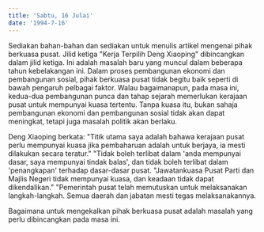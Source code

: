```yaml
---
title: 'Sabtu, 16 Julai'
date: '1994-7-16'
---
```


Sediakan bahan-bahan dan sediakan untuk menulis artikel mengenai pihak berkuasa pusat. Jilid ketiga "Kerja Terpilih Deng Xiaoping" dibincangkan dalam jilid ketiga. Ini adalah masalah baru yang muncul dalam beberapa tahun kebelakangan ini. Dalam proses pembangunan ekonomi dan pembangunan sosial, pihak berkuasa pusat tidak begitu baik seperti di bawah pengaruh pelbagai faktor. Walau bagaimanapun, pada masa ini, kedua-dua pembangunan punca dan tahap sejarah memerlukan kerajaan pusat untuk mempunyai kuasa tertentu. Tanpa kuasa itu, bukan sahaja pembangunan ekonomi dan pembangunan sosial tidak akan dapat meningkat, tetapi juga masalah politik akan berlaku.

Deng Xiaoping berkata: "Titik utama saya adalah bahawa kerajaan pusat perlu mempunyai kuasa jika pembaharuan adalah untuk berjaya, ia mesti dilakukan secara teratur." "Tidak boleh terlibat dalam 'anda mempunyai dasar, saya mempunyai tindak balas', dan tidak boleh terlibat dalam 'penangkapan' terhadap dasar-dasar pusat. "Jawatankuasa Pusat Parti dan Majlis Negeri tidak mempunyai kuasa, dan keadaan tidak dapat dikendalikan." "Pemerintah pusat telah memutuskan untuk melaksanakan langkah-langkah. Semua daerah dan jabatan mesti tegas melaksanakannya.

Bagaimana untuk mengekalkan pihak berkuasa pusat adalah masalah yang perlu dibincangkan pada masa ini.

